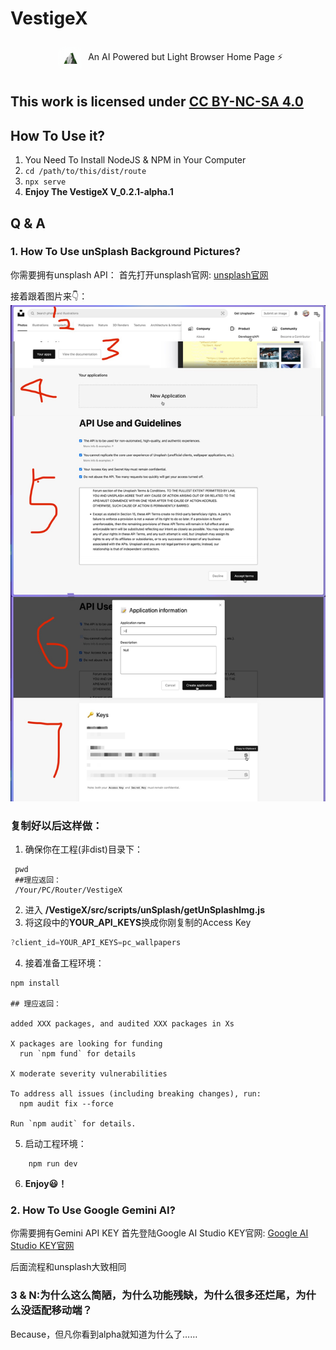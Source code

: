 # VestigeX
<div style="display: flex; justify-content: center; align-items: center;">
  <img src="public/VestigeX.jpg" width="40" style="border-radius: 10px; margin:8px;">
  An AI Powered but Light Browser Home Page ⚡️
</div>

## <p xmlns:cc="http://creativecommons.org/ns#" >This work is licensed under <a href="https://creativecommons.org/licenses/by-nc-sa/4.0/?ref=chooser-v1" target="_blank" rel="license noopener noreferrer" style="display:inline-block;">CC BY-NC-SA 4.0<img style="height:22px!important;margin-left:3px;vertical-align:text-bottom;" src="https://mirrors.creativecommons.org/presskit/icons/cc.svg?ref=chooser-v1" alt=""><img style="height:22px!important;margin-left:3px;vertical-align:text-bottom;" src="https://mirrors.creativecommons.org/presskit/icons/by.svg?ref=chooser-v1" alt=""><img style="height:22px!important;margin-left:3px;vertical-align:text-bottom;" src="https://mirrors.creativecommons.org/presskit/icons/nc.svg?ref=chooser-v1" alt=""><img style="height:22px!important;margin-left:3px;vertical-align:text-bottom;" src="https://mirrors.creativecommons.org/presskit/icons/sa.svg?ref=chooser-v1" alt=""></a></p>

## How To Use it?  
1. You Need To Install NodeJS & NPM in Your Computer
2. ```cd /path/to/this/dist/route```
3. ```npx serve```
4. **Enjoy The VestigeX V_0.2.1-alpha.1**

## Q & A
### 1. How To Use unSplash Background Pictures?  
你需要拥有unsplash API：
首先打开unsplash官网: [unsplash官网](https://unsplash.com/?flash=loggedOut)  

接着跟着图片来👇：
<img src="./unSplashAPIKEY.jpg">

<h3>复制好以后这样做：</h3>  

1. 确保你在工程(非dist)目录下：
```shell
 pwd
 ##理应返回：
 /Your/PC/Router/VestigeX

```
2. 进入 **/VestigeX/src/scripts/unSplash/getUnSplashImg.js**
3. 将这段中的**YOUR_API_KEYS**换成你刚复制的Access Key
```js
?client_id=YOUR_API_KEYS=pc_wallpapers
```
4. 接着准备工程环境：
```shell
npm install

## 理应返回：

added XXX packages, and audited XXX packages in Xs

X packages are looking for funding
  run `npm fund` for details

X moderate severity vulnerabilities

To address all issues (including breaking changes), run:
  npm audit fix --force

Run `npm audit` for details. 
```
5. 启动工程环境：
```shell
    npm run dev
```
6. **Enjoy😃！**



### 2. How To Use Google Gemini AI?
你需要拥有Gemini API KEY
首先登陆Google AI Studio KEY官网: [Google AI Studio KEY官网](https://aistudio.google.com/apikey?hl=zh-cn)  

后面流程和unsplash大致相同

### 3 & N:为什么这么简陋，为什么功能残缺，为什么很多还烂尾，为什么没适配移动端？
Because，但凡你看到alpha就知道为什么了……
